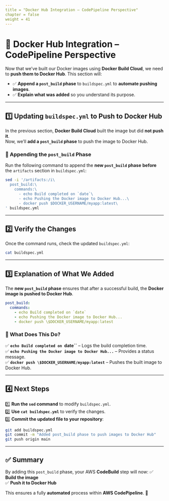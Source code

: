 ```yaml
---
title = "Docker Hub Integration – CodePipeline Perspective"
chapter = false
weight = 41
---
```


# 🐳 Docker Hub Integration – CodePipeline Perspective

Now that we’ve built our Docker images using **Docker Build Cloud**, we need to **push them to Docker Hub**. This section will:
- ✅ **Append a `post_build` phase** to `buildspec.yml` to **automate pushing images**.
- ✅ **Explain what was added** so you understand its purpose.

---

## **1️⃣ Updating `buildspec.yml` to Push to Docker Hub**

In the previous section, **Docker Build Cloud** built the image but did **not push it**.  
Now, we’ll **add a `post_build` phase** to push the image to Docker Hub.

### **📌 Appending the `post_build` Phase**

Run the following command to append the **new `post_build` phase** **before** the `artifacts` section in `buildspec.yml`:

```bash
sed -i '/artifacts:/i\
  post_build:\
    commands:\
      - echo Build completed on `date`\
      - echo Pushing the Docker image to Docker Hub...\
      - docker push $DOCKER_USERNAME/myapp:latest\
' buildspec.yml
```

---

## **2️⃣ Verify the Changes**
Once the command runs, check the updated `buildspec.yml`:

```bash
cat buildspec.yml
```

---

## **3️⃣ Explanation of What We Added**

The **new `post_build` phase** ensures that after a successful build, the **Docker image is pushed to Docker Hub**.

```yaml
post_build:
  commands:
    - echo Build completed on `date`
    - echo Pushing the Docker image to Docker Hub...
    - docker push \$DOCKER_USERNAME/myapp:latest
```

### **📌 What Does This Do?**
✅ **`echo Build completed on `date``** – Logs the build completion time.  
✅ **`echo Pushing the Docker image to Docker Hub...`** – Provides a status message.  
✅ **`docker push \$DOCKER_USERNAME/myapp:latest`** – Pushes the built image to Docker Hub.  

---

## **4️⃣ Next Steps**
1️⃣ **Run the `sed` command** to modify `buildspec.yml`.  
2️⃣ **Use `cat buildspec.yml`** to verify the changes.  
3️⃣ **Commit the updated file to your repository**:

```bash
git add buildspec.yml
git commit -m "Added post_build phase to push images to Docker Hub"
git push origin main
```

---

## **✅ Summary**
By adding this `post_build` phase, your AWS **CodeBuild** step will now:
✅ **Build the image**  
✅ **Push it to Docker Hub**  

This ensures a fully **automated** process within **AWS CodePipeline**. 🚀  
